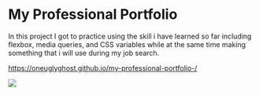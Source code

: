 # My Professional Portfolio


In this project I got to practice using the skill i have learned so far including flexbox, media queries, and CSS variables while at the same time making something that i will use during my job search.

https://oneuglyghost.github.io/my-professional-portfolio-/

![](assets:css/images/Screenshot%202023-11-25%20at%2010.07.17%E2%80%AFPM%20(2).png)